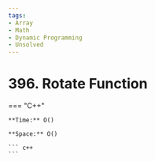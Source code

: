 ```yaml
---
tags:
- Array
- Math
- Dynamic Programming
- Unsolved
---
```



# 396. Rotate Function

=== "C++"

    **Time:** O()

    **Space:** O()

    ``` c++
    ```